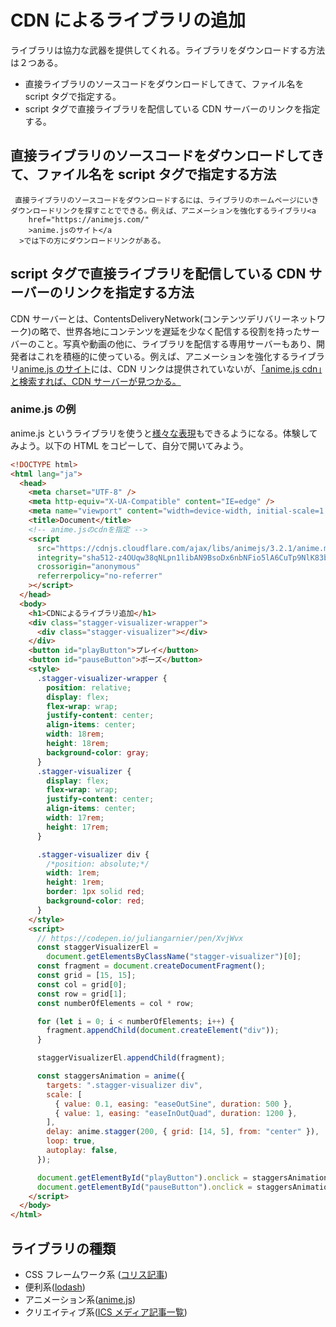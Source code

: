 # CDN によるライブラリの追加

ライブラリは協力な武器を提供してくれる。ライブラリをダウンロードする方法は２つある。

- 直接ライブラリのソースコードをダウンロードしてきて、ファイル名を script タグで指定する。
- script タグで直接ライブラリを配信している CDN サーバーのリンクを指定する。

## 直接ライブラリのソースコードをダウンロードしてきて、ファイル名を script タグで指定する方法

     直接ライブラリのソースコードをダウンロードするには、ライブラリのホームページにいきダウンロードリンクを探すことでできる。例えば、アニメーションを強化するライブラリ<a
        href="https://animejs.com/"
        >anime.jsのサイト</a
      >では下の方にダウンロードリンクがある。

## script タグで直接ライブラリを配信している CDN サーバーのリンクを指定する方法

CDN サーバーとは、ContentsDeliveryNetwork(コンテンツデリバリーネットワーク)の略で、世界各地にコンテンツを遅延を少なく配信する役割を持ったサーバーのこと。写真や動画の他に、ライブラリを配信する専用サーバーもあり、開発者はこれを積極的に使っている。例えば、アニメーションを強化するライブラリ[anime.js のサイト](https://animejs.com/)には、CDN リンクは提供されていないが、[「anime.js cdn」と検索すれば、CDN サーバーが見つかる。](https://cdnjs.com/libraries/animejs)

### anime.js の例

anime.js というライブラリを使うと[様々な表現](https://tr.you84815.space/animejs/)もできるようになる。体験してみよう。以下の HTML をコピーして、自分で開いてみよう。

```html
<!DOCTYPE html>
<html lang="ja">
  <head>
    <meta charset="UTF-8" />
    <meta http-equiv="X-UA-Compatible" content="IE=edge" />
    <meta name="viewport" content="width=device-width, initial-scale=1.0" />
    <title>Document</title>
    <!-- anime.jsのcdnを指定 -->
    <script
      src="https://cdnjs.cloudflare.com/ajax/libs/animejs/3.2.1/anime.min.js"
      integrity="sha512-z4OUqw38qNLpn1libAN9BsoDx6nbNFio5lA6CuTp9NlK83b89hgyCVq+N5FdBJptINztxn1Z3SaKSKUS5UP60Q=="
      crossorigin="anonymous"
      referrerpolicy="no-referrer"
    ></script>
  </head>
  <body>
    <h1>CDNによるライブラリ追加</h1>
    <div class="stagger-visualizer-wrapper">
      <div class="stagger-visualizer"></div>
    </div>
    <button id="playButton">プレイ</button>
    <button id="pauseButton">ポーズ</button>
    <style>
      .stagger-visualizer-wrapper {
        position: relative;
        display: flex;
        flex-wrap: wrap;
        justify-content: center;
        align-items: center;
        width: 18rem;
        height: 18rem;
        background-color: gray;
      }
      .stagger-visualizer {
        display: flex;
        flex-wrap: wrap;
        justify-content: center;
        align-items: center;
        width: 17rem;
        height: 17rem;
      }

      .stagger-visualizer div {
        /*position: absolute;*/
        width: 1rem;
        height: 1rem;
        border: 1px solid red;
        background-color: red;
      }
    </style>
    <script>
      // https://codepen.io/juliangarnier/pen/XvjWvx
      const staggerVisualizerEl =
        document.getElementsByClassName("stagger-visualizer")[0];
      const fragment = document.createDocumentFragment();
      const grid = [15, 15];
      const col = grid[0];
      const row = grid[1];
      const numberOfElements = col * row;

      for (let i = 0; i < numberOfElements; i++) {
        fragment.appendChild(document.createElement("div"));
      }

      staggerVisualizerEl.appendChild(fragment);

      const staggersAnimation = anime({
        targets: ".stagger-visualizer div",
        scale: [
          { value: 0.1, easing: "easeOutSine", duration: 500 },
          { value: 1, easing: "easeInOutQuad", duration: 1200 },
        ],
        delay: anime.stagger(200, { grid: [14, 5], from: "center" }),
        loop: true,
        autoplay: false,
      });

      document.getElementById("playButton").onclick = staggersAnimation.play;
      document.getElementById("pauseButton").onclick = staggersAnimation.pause;
    </script>
  </body>
</html>
```

## ライブラリの種類

- CSS フレームワーク系 ([コリス記事](https://coliss.com/articles/build-websites/operation/css/awesome-css-frameworks.html))
- 便利系([lodash](https://lodash.com/))
- アニメーション系([anime.js](https://animejs.com/))
- クリエイティブ系([ICS メディア記事一覧](https://ics.media/entry/category/creative/))
